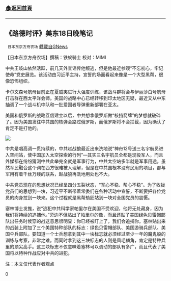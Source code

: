 ###  [:house:返回首頁](https://github.com/ourhimalayas/txt)
---

## 《路德时评》美东18日晚笔记
` 日本东京方舟农场` [轉載自GNews](https://gnews.org/zh-hans/1335781/)

【日本东京方舟农场】撰稿：铁蚁骑士   校对：MIMI

中共王岐山依然活跃，前几天外宣谣传他叛逃，但是他最近参观“不忘初心，牢记使命”党史展览。该活动由习近平主持，宣誓的场面看起来像是一个大型黑帮，很像恐怖组织。

卡尔文森号航母目前正在夏威夷进行大强度训练，该战斗群将会与伊丽莎白号航母打击群在西太平洋会师。美国的战略中心已经转移到印太地区无疑，最近又从中东抽调了一个战斗机中队和一批爱国者导弹重新部署在亚太。

美国和俄罗斯的战略互信建立以后，中共想拿俄罗斯做“核挡箭牌”的梦想就破碎了。因为美国发往中共国的核弹会路过俄罗斯，而俄罗斯将不会拦截，因为确认了肯定不是打他的。

![]()![](https://gnews-media-offload.s3.amazonaws.com/wp-content/uploads/2021/06/19235733/0DA83CAB-DC4D-4BA0-ACEC-59C3E6E825C0.jpeg)

中共是唱高调一贯持续的，中共赵战狼最近出来洗地说“神舟12号送三名宇航员进入空间站，使中国加入太空探索的行列”—其实三名宇航员全都是现役军人，而且外媒都在纷纷猜测中共此举完全就是军事行为，中共太空站多半就是军事用途。虽然军民融合这个词在西方很难被人理解，但是在中共国根本没有民用的项目，都与军用有着千丝万缕的联系，赵战狼再洗地用处也不大。

中共党员现在的思想状况已经呈四分五裂状态，“军心不稳、帮心不稳”。为了收拢党员们的思想到一块，习近平不断带着常委们在各种活动中宣誓，不断要把各位党员的肉身拉到一块来。这个过程就是黑帮劫匪站到一块对全国党员的震慑。

塞林博士发推，说“逃犯中共科学家帕里尔在美国不受欢迎，他将无处藏身，因为我们将持续的追捕他。”旁边不但贴出了帕里尔的像，而且还贴了美国绿色贝雷帽部队出任务时候穿的战这意思很明显：你已经被盯上了，我们会追捕你。塞林贴出来的战装上附加了三个美国特种部队的标志：绿色贝雷帽部队、美国游骑兵部队、美国伞兵部队。要知道一个士兵想拿到其中一块标志就必须经过至少一年的魔鬼般的训练与考察，非常之难。而同时拿到这三块标志的人则是凤毛麟角，肯定是特种兵里的顶尖高手。这三块标志不仅意味着塞林可以调动的部队有多广，而且代表了美国将以特种作战应对中共的进犯。

注：本文仅代表作者观点

0
